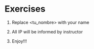 # Exercises

1. Replace <tu_nombre> with your name

2. All IP will be informed by instructor

3. Enjoy!!!
